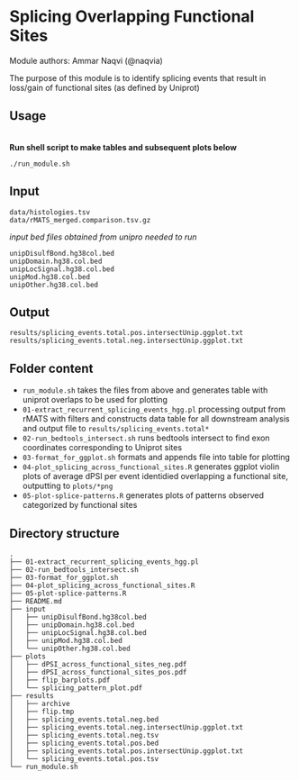 # Splicing Overlapping Functional Sites

Module authors: Ammar Naqvi (@naqvia)

The purpose of this module is to identify splicing events that result in loss/gain of functional sites (as defined by Uniprot)

## Usage
<br>**Run shell script to make tables and subsequent plots below**
```
./run_module.sh
```

## Input
```
data/histologies.tsv
data/rMATS_merged.comparison.tsv.gz
```

*input bed files obtained from unipro needed to  run*
```
unipDisulfBond.hg38col.bed
unipDomain.hg38.col.bed
unipLocSignal.hg38.col.bed
unipMod.hg38.col.bed
unipOther.hg38.col.bed
```

## Output
```
results/splicing_events.total.pos.intersectUnip.ggplot.txt
results/splicing_events.total.neg.intersectUnip.ggplot.txt
```

## Folder content
* `run_module.sh` takes the files from above and generates table with uniprot overlaps to be used for plotting
* `01-extract_recurrent_splicing_events_hgg.pl` processing output from rMATS with filters and constructs data table for all downstream analysis and output file to `results/splicing_events.total*`
* `02-run_bedtools_intersect.sh` runs bedtools intersect to find exon coordinates corresponding to Uniprot sites
* `03-format_for_ggplot.sh` formats and appends file into table for plotting
* `04-plot_splicing_across_functional_sites.R` generates ggplot violin plots of average dPSI per event identidied overlapping a functional site, outputting to `plots/*png`
* `05-plot-splice-patterns.R` generates plots of patterns observed categorized by functional sites

## Directory structure
```
.
├── 01-extract_recurrent_splicing_events_hgg.pl
├── 02-run_bedtools_intersect.sh
├── 03-format_for_ggplot.sh
├── 04-plot_splicing_across_functional_sites.R
├── 05-plot-splice-patterns.R
├── README.md
├── input
│   ├── unipDisulfBond.hg38col.bed
│   ├── unipDomain.hg38.col.bed
│   ├── unipLocSignal.hg38.col.bed
│   ├── unipMod.hg38.col.bed
│   └── unipOther.hg38.col.bed
├── plots
│   ├── dPSI_across_functional_sites_neg.pdf
│   ├── dPSI_across_functional_sites_pos.pdf
│   ├── flip_barplots.pdf
│   └── splicing_pattern_plot.pdf
├── results
│   ├── archive
│   ├── flip.tmp
│   ├── splicing_events.total.neg.bed
│   ├── splicing_events.total.neg.intersectUnip.ggplot.txt
│   ├── splicing_events.total.neg.tsv
│   ├── splicing_events.total.pos.bed
│   ├── splicing_events.total.pos.intersectUnip.ggplot.txt
│   └── splicing_events.total.pos.tsv
└── run_module.sh
```
